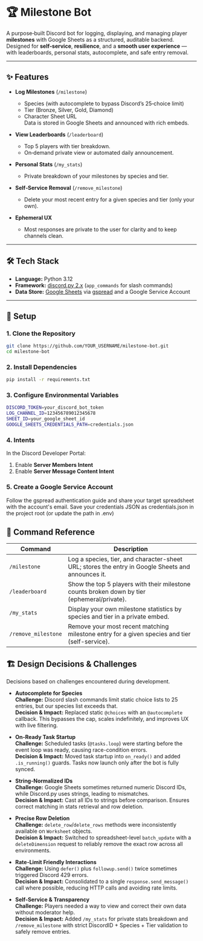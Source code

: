 # 🏆 Milestone Bot

A purpose‑built Discord bot for logging, displaying, and managing player **milestones** with Google Sheets as a structured, auditable backend.  
Designed for **self‑service**, **resilience**, and a **smooth user experience** — with leaderboards, personal stats, autocomplete, and safe entry removal.

---

## ✨ Features

- **Log Milestones** (`/milestone`)  
  - Species (with autocomplete to bypass Discord’s 25‑choice limit)  
  - Tier (Bronze, Silver, Gold, Diamond)  
  - Character Sheet URL  
  Data is stored in Google Sheets and announced with rich embeds.

- **View Leaderboards** (`/leaderboard`)  
  - Top 5 players with tier breakdown.  
  - On‑demand private view or automated daily announcement.

- **Personal Stats** (`/my_stats`)  
  - Private breakdown of your milestones by species and tier.

- **Self‑Service Removal** (`/remove_milestone`)  
  - Delete your most recent entry for a given species and tier (only your own).

- **Ephemeral UX**  
  - Most responses are private to the user for clarity and to keep channels clean.

---

## 🛠️ Tech Stack

- **Language:** Python 3.12  
- **Framework:** [discord.py 2.x](https://discordpy.readthedocs.io/en/stable/) (`app_commands` for slash commands)  
- **Data Store:** [Google Sheets](https://www.google.com/sheets/about/) via [gspread](https://github.com/burnash/gspread) and a Google Service Account   

---

## 🚀 Setup

### 1. Clone the Repository
```bash
git clone https://github.com/YOUR_USERNAME/milestone-bot.git
cd milestone-bot
```

### 2. Install Dependencies
```bash
pip install -r requirements.txt
```
### 3. Configure Environmental Variables
```bash
DISCORD_TOKEN=your_discord_bot_token
LOG_CHANNEL_ID=123456789012345678
SHEET_ID=your_google_sheet_id
GOOGLE_SHEETS_CREDENTIALS_PATH=credentials.json
```

### 4. Intents

In the Discord Developer Portal:
1. Enable **Server Members Intent**
2. Enable **Server Message Content Intent**

### 5. Create a Google Service Account

Follow the gspread authentication guide and share your target spreadsheet with the account's email. Save your credentials JSON as credentials.json in the project root (or update the path in .env)

## 📜 Command Reference

| Command             | Description                                                                                   |
|---------------------|-----------------------------------------------------------------------------------------------|
| `/milestone`        | Log a species, tier, and character-sheet URL; stores the entry in Google Sheets and announces it. |
| `/leaderboard`      | Show the top 5 players with their milestone counts broken down by tier (ephemeral/private).    |
| `/my_stats`         | Display your own milestone statistics by species and tier in a private embed.                  |
| `/remove_milestone` | Remove your most recent matching milestone entry for a given species and tier (self-service).   |

## 🏗️ Design Decisions & Challenges

Decisions based on challenges encountered during development.

- **Autocomplete for Species**  
  **Challenge:** Discord slash commands limit static choice lists to 25 entries, but our species list exceeds that.  
  **Decision & Impact:** Replaced static `@choices` with an `@autocomplete` callback. This bypasses the cap, scales indefinitely, and improves UX with live filtering.

- **On-Ready Task Startup**  
  **Challenge:** Scheduled tasks (`@tasks.loop`) were starting before the event loop was ready, causing race-condition errors.  
  **Decision & Impact:** Moved task startup into `on_ready()` and added `.is_running()` guards. Tasks now launch only after the bot is fully synced.

- **String-Normalized IDs**  
  **Challenge:** Google Sheets sometimes returned numeric Discord IDs, while Discord.py uses strings, leading to mismatches.  
  **Decision & Impact:** Cast all IDs to strings before comparison. Ensures correct matching in stats retrieval and row deletion.

- **Precise Row Deletion**  
  **Challenge:** `delete_row`/`delete_rows` methods were inconsistently available on `Worksheet` objects.  
  **Decision & Impact:** Switched to spreadsheet-level `batch_update` with a `deleteDimension` request to reliably remove the exact row across all environments.

- **Rate-Limit Friendly Interactions**  
  **Challenge:** Using `defer()` plus `followup.send()` twice sometimes triggered Discord 429 errors.  
  **Decision & Impact:** Consolidated to a single `response.send_message()` call where possible, reducing HTTP calls and avoiding rate limits.

- **Self-Service & Transparency**  
  **Challenge:** Players needed a way to view and correct their own data without moderator help.  
  **Decision & Impact:** Added `/my_stats` for private stats breakdown and `/remove_milestone` with strict DiscordID + Species + Tier validation to safely remove entries.
